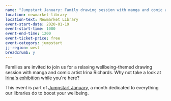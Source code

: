 ```yaml
---
name: "Jumpstart January: Family drawing session with manga and comic artist Irina Richards"
location: newmarket-library
location-text: Newmarket Library
event-start-date: 2020-01-19
event-start-time: 1000
event-end-time: 1200
event-ticket-price: free
event-category: jumpstart
jj-region: west
breadcrumb: y
---
```


Families are invited to join us for a relaxing wellbeing-themed drawing session with manga and comic artist Irina Richards. Why not take a look at [Irina's exhibition](/events/newmarket-2020-01-04-manga-exhibition/) while you're here?

This event is part of [Jumpstart January](/jumpstart-january/), a month dedicated to everything our libraries do to boost your wellbeing.
